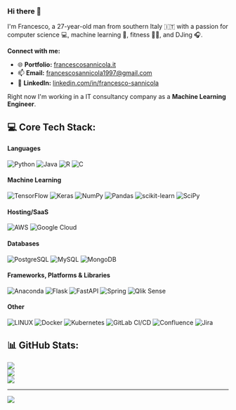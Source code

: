 ### Hi there 👋

I'm Francesco, a 27-year-old man from southern Italy 🇮🇹 with a passion for computer science 💻, machine learning 🤖, fitness 🏋️‍♂️, and DJing 🎧.

**Connect with me:**
* 🌐 **Portfolio:** [francescosannicola.it](https://francescosannicola.it)
* 📫 **Email:** [francescosannicola1997@gmail.com](mailto:francescosannicola1997@gmail.com)
* 👔 **LinkedIn:** [linkedin.com/in/francesco-sannicola](https://www.linkedin.com/in/francesco-sannicola)

Right now I'm working in a IT consultancy company as a **Machine Learning Engineer**.

<!--
**francesco-s/francesco-s** is a ✨ _special_ ✨ repository because its `README.md` (this file) appears on your GitHub profile.

Here are some ideas to get you started:

- 🔭 I’m currently working on ...
- 🌱 I’m currently learning ...
- 👯 I’m looking to collaborate on ...
- 🤔 I’m looking for help with ...
- 💬 Ask me about ...
- 📫 How to reach me: ...
- 😄 Pronouns: ...
- ⚡ Fun fact: ...
-->

## 💻 Core Tech Stack:
#### Languages
![Python](https://img.shields.io/badge/python-3670A0?style=for-the-badge&logo=python&logoColor=ffdd54) 
![Java](https://img.shields.io/badge/java-%23ED8B00.svg?style=for-the-badge&logo=java&logoColor=white) 
![R](https://img.shields.io/badge/r-%23276DC3.svg?style=for-the-badge&logo=r&logoColor=white) 
![C](https://img.shields.io/badge/c-%2300599C.svg?style=for-the-badge&logo=c&logoColor=white) 
#### Machine Learning
![TensorFlow](https://img.shields.io/badge/TensorFlow-%23FF6F00.svg?style=for-the-badge&logo=TensorFlow&logoColor=white) 
![Keras](https://img.shields.io/badge/Keras-%23D00000.svg?style=for-the-badge&logo=Keras&logoColor=white) 
![NumPy](https://img.shields.io/badge/numpy-%23013243.svg?style=for-the-badge&logo=numpy&logoColor=white) 
![Pandas](https://img.shields.io/badge/pandas-%23150458.svg?style=for-the-badge&logo=pandas&logoColor=white) 
![scikit-learn](https://img.shields.io/badge/scikit--learn-%23F7931E.svg?style=for-the-badge&logo=scikit-learn&logoColor=white) 
![SciPy](https://img.shields.io/badge/SciPy-%230C55A5.svg?style=for-the-badge&logo=scipy&logoColor=%white) 
#### Hosting/SaaS
![AWS](https://img.shields.io/badge/AWS-232F3E?style=for-the-badge&logo=amazon-aws&logoColor=white)
![Google Cloud](https://img.shields.io/badge/Google%20Cloud-%234285F4.svg?style=for-the-badge&logo=google-cloud&logoColor=white) 
#### Databases
![PostgreSQL](https://img.shields.io/badge/PostgreSQL-336791?style=for-the-badge&logo=postgresql&logoColor=white)
![MySQL](https://img.shields.io/badge/mysql-%2300f.svg?style=for-the-badge&logo=mysql&logoColor=white)
![MongoDB](https://img.shields.io/badge/MongoDB-%234ea94b.svg?style=for-the-badge&logo=mongodb&logoColor=white) 
#### Frameworks, Platforms & Libraries
![Anaconda](https://img.shields.io/badge/Anaconda-%2344A833.svg?style=for-the-badge&logo=anaconda&logoColor=white)
![Flask](https://img.shields.io/badge/flask-%23000.svg?style=for-the-badge&logo=flask&logoColor=white)
![FastAPI](https://img.shields.io/badge/FastAPI-009688?style=for-the-badge&logo=fastapi&logoColor=white)
![Spring](https://img.shields.io/badge/spring-%236DB33F.svg?style=for-the-badge&logo=spring&logoColor=white)
![Qlik Sense](https://img.shields.io/badge/Qlik_Sense-48B9C7?style=for-the-badge&logo=qlik&logoColor=white)
#### Other
![LINUX](https://img.shields.io/badge/Linux-FCC624?style=for-the-badge&logo=linux&logoColor=black)
![Docker](https://img.shields.io/badge/docker-%230db7ed.svg?style=for-the-badge&logo=docker&logoColor=white) 
![Kubernetes](https://img.shields.io/badge/kubernetes-%23326ce5.svg?style=for-the-badge&logo=kubernetes&logoColor=white)
![GitLab CI/CD](https://img.shields.io/badge/GitLab_CI/CD-FCA121?style=for-the-badge&logo=gitlab&logoColor=white)
![Confluence](https://img.shields.io/badge/confluence-%23172BF4.svg?style=for-the-badge&logo=confluence&logoColor=white) 
![Jira](https://img.shields.io/badge/jira-%230A0FFF.svg?style=for-the-badge&logo=jira&logoColor=white) 


## 📊 GitHub Stats:
![](https://github-readme-stats.vercel.app/api?username=francesco-s&theme=default&hide_border=true&include_all_commits=false&count_private=false)<br/>
![](https://github-readme-streak-stats.herokuapp.com/?user=francesco-s&theme=default&hide_border=true)<br/>
![](https://github-readme-stats.vercel.app/api/top-langs/?username=francesco-s&theme=default&hide_border=true&include_all_commits=false&count_private=false&layout=compact)

<!--### 🔝 Top Contributed Repo
![](https://github-contributor-stats.vercel.app/api?username=francesco-s&limit=5&theme=flat&combine_all_yearly_contributions=true)-->

---
[![](https://visitcount.itsvg.in/api?id=francesco-s&icon=1&color=12)](https://github.com/francesco-s)

<!-- Proudly created with GPRM ( https://gprm.itsvg.in ) -->
